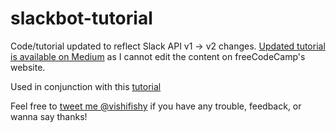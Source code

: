 # slackbot-tutorial

Code/tutorial updated to reflect Slack API v1 -> v2 changes. [Updated tutorial is available on Medium](https://medium.freecodecamp.org/how-to-build-a-basic-slackbot-a-beginners-guide-6b40507db5c5) as I cannot edit the content on freeCodeCamp's website.

Used in conjunction with this [tutorial](https://medium.freecodecamp.org/how-to-build-a-basic-slackbot-a-beginners-guide-6b40507db5c5)

Feel free to [tweet me @vishifishy](https://twitter.com/vishifishy) if you have any trouble, feedback, or wanna say thanks!

<!-- 
xoxb-3768540680197-3816174709574-BOQbt3yuOk6me2uOvXlUmTUz
ef07563c6f1e92fb26468bd0aeca0376

curl -X POST \
     -H 'Authorization: Bearer xoxb-3768540680197-3816174709574-BOQbt3yuOk6me2uOvXlUmTUz' \
     -H 'Content-type: application/json;charset=utf-8' \
    --data '{"channel":"#test","text":"Hello, Slack!"}' \
https://slack.com/api/chat.postMessage

export SLACK_BOT_TOKEN="xoxb-3768540680197-3816174709574-BOQbt3yuOk6me2uOvXlUmTUz" python3 scheduled.py 
-->